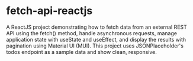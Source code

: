 # fetch-api-reactjs
A ReactJS project demonstrating how to fetch data from an external REST API using the fetch() method, handle asynchronous requests, manage application state with useState and useEffect, and display the results with pagination using Material UI (MUI). This project uses JSONPlaceholder's todos endpoint as a sample data and show clean, responsive.
